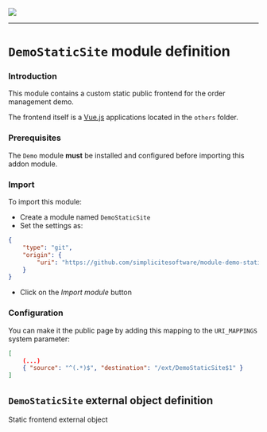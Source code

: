<!--
 ___ _            _ _    _ _    __
/ __(_)_ __  _ __| (_)__(_) |_ /_/
\__ \ | '  \| '_ \ | / _| |  _/ -_)
|___/_|_|_|_| .__/_|_\__|_|\__\___|
            |_| 
-->
![](https://docs.simplicite.io//logos/logo250.png)
* * *

`DemoStaticSite` module definition
==================================

### Introduction

This module contains a custom static public frontend for the order management demo.

The frontend itself is a [Vue.js](Vue.js) applications located in the `others` folder.

### Prerequisites

The `Demo` module **must** be installed and configured before importing this addon module.

### Import

To import this module:

- Create a module named `DemoStaticSite`
- Set the settings as:

```json
{
	"type": "git",
	"origin": {
		"uri": "https://github.com/simplicitesoftware/module-demo-staticsite.git"
	}
}
```

- Click on the _Import module_ button

### Configuration

You can make it the public page by adding this mapping to the `URI_MAPPINGS` system parameter:

```json
[
    (...)
    { "source": "^(.*)$", "destination": "/ext/DemoStaticSite$1" }
]
```

`DemoStaticSite` external object definition
-------------------------------------------

Static frontend external object


